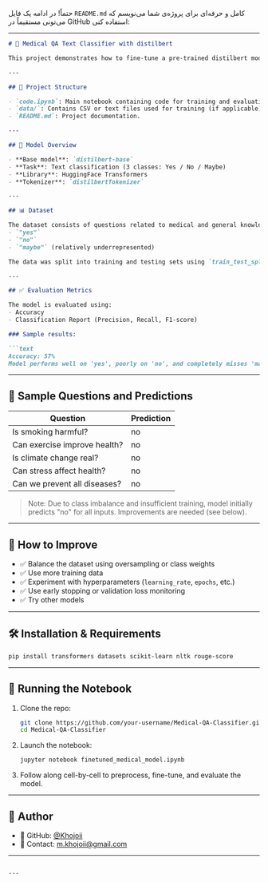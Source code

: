 حتماً! در ادامه یک فایل `README.md` کامل و حرفه‌ای برای پروژه‌ی شما می‌نویسم که می‌تونی مستقیماً در GitHub استفاده کنی:

---

````markdown
# 🧠 Medical QA Text Classifier with distilbert

This project demonstrates how to fine-tune a pre-trained distilbert model to classify medical and general knowledge yes/no/maybe questions. It includes preprocessing, model training, evaluation, and prediction phases, all implemented in a single Jupyter Notebook.

---

## 📁 Project Structure

- `code.ipynb`: Main notebook containing code for training and evaluating the model.
- `data/`: Contains CSV or text files used for training (if applicable).
- `README.md`: Project documentation.

---

## 🚀 Model Overview

- **Base model**: `distilbert-base`
- **Task**: Text classification (3 classes: Yes / No / Maybe)
- **Library**: HuggingFace Transformers
- **Tokenizer**: `distilbertTokenizer`

---

## 📊 Dataset

The dataset consists of questions related to medical and general knowledge topics, each labeled with one of the following:
- `"yes"`
- `"no"`
- `"maybe"` (relatively underrepresented)

The data was split into training and testing sets using `train_test_split`.

---

## ✅ Evaluation Metrics

The model is evaluated using:
- Accuracy
- Classification Report (Precision, Recall, F1-score)

### Sample results:

```text
Accuracy: 57%
Model performs well on 'yes', poorly on 'no', and completely misses 'maybe' due to class imbalance.
````

---

## 💬 Sample Questions and Predictions

| Question                     | Prediction |
| ---------------------------- | ---------- |
| Is smoking harmful?          | no         |
| Can exercise improve health? | no         |
| Is climate change real?      | no         |
| Can stress affect health?    | no         |
| Can we prevent all diseases? | no         |

> Note: Due to class imbalance and insufficient training, model initially predicts "no" for all inputs. Improvements are needed (see below).

---

## 🔧 How to Improve

* ✅ Balance the dataset using oversampling or class weights
* ✅ Use more training data
* ✅ Experiment with hyperparameters (`learning_rate`, `epochs`, etc.)
* ✅ Use early stopping or validation loss monitoring
* ✅ Try other models

---

## 🛠️ Installation & Requirements

```bash
pip install transformers datasets scikit-learn nltk rouge-score
```

---

## 🧪 Running the Notebook

1. Clone the repo:

   ```bash
   git clone https://github.com/your-username/Medical-QA-Classifier.git
   cd Medical-QA-Classifier
   ```

2. Launch the notebook:

   ```bash
   jupyter notebook finetuned_medical_model.ipynb
   ```

3. Follow along cell-by-cell to preprocess, fine-tune, and evaluate the model.

---

## 🙋 Author

* 🔗 GitHub: [@Khojoii](https://github.com/Khojoii)
* 📧 Contact: [m.khojoii@gmail.com](mailto:m.khojoii@gmail.com)

---



```

---


```
